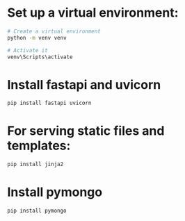 # Set up a virtual environment:

```bash
# Create a virtual environment
python -m venv venv

# Activate it
venv\Scripts\activate
```

# Install fastapi and uvicorn

```bash
pip install fastapi uvicorn
```

# For serving static files and templates:

```bash
pip install jinja2
```

# Install pymongo

```bash
pip install pymongo
```